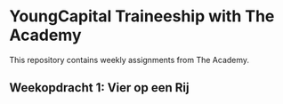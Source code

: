 # YoungCapital Traineeship with The Academy
This repository contains weekly assignments from The Academy.

## Weekopdracht 1: Vier op een Rij